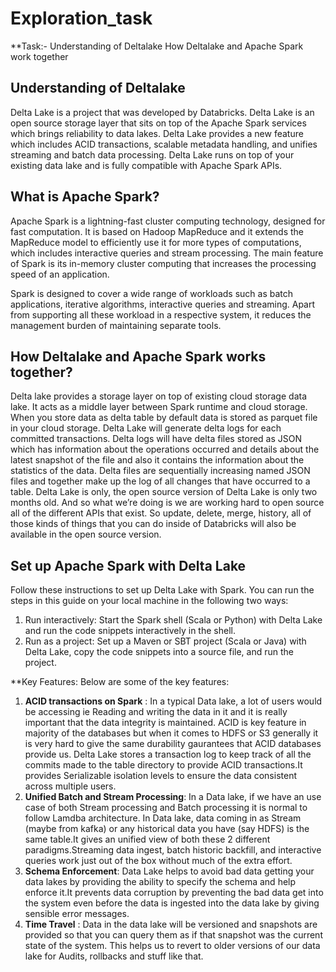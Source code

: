 # Exploration_task

**Task:-
Understanding of Deltalake
How Deltalake and Apache Spark work together


## Understanding of Deltalake
Delta Lake is a project that was developed by Databricks. Delta Lake is an open source storage layer that sits on top of the Apache Spark services which brings reliability to data lakes. Delta Lake provides a new feature which includes ACID transactions, scalable metadata handling, and unifies streaming and batch data processing. Delta Lake runs on top of your existing data lake and is fully compatible with Apache Spark APIs.

## What is Apache Spark?
Apache Spark is a lightning-fast cluster computing technology, designed for fast computation. It is based on Hadoop MapReduce and it extends the MapReduce model to efficiently use it for more types of computations, which includes interactive queries and stream processing. The main feature of Spark is its in-memory cluster computing that increases the processing speed of an application.

Spark is designed to cover a wide range of workloads such as batch applications, iterative algorithms, interactive queries and streaming. Apart from supporting all these workload in a respective system, it reduces the management burden of maintaining separate tools.

## How Deltalake and Apache Spark works together?
Delta lake provides a storage layer on top of existing cloud storage data lake. It acts as a middle layer between Spark runtime and cloud storage. When you store data as delta table by default data is stored as parquet file in your cloud storage.
Delta Lake will generate delta logs for each committed transactions. Delta logs will have delta files stored as JSON which has information about the operations occurred and details about the latest snapshot of the file and also it contains the information about the statistics of the data. Delta files are sequentially increasing named JSON files and together make up the log of all changes that have occurred to a table. Delta Lake is only, the open source version of Delta Lake is only two months old. And so what we’re doing is we are working hard to open source all of the different APIs that exist. So update, delete, merge, history, all of those kinds of things that you can do inside of Databricks will also be available in the open source version.

## Set up Apache Spark with Delta Lake
Follow these instructions to set up Delta Lake with Spark. You can run the steps in this guide on your local machine in the following two ways:
1.	Run interactively: Start the Spark shell (Scala or Python) with Delta Lake and run the code snippets interactively in the shell.
2.	Run as a project: Set up a Maven or SBT project (Scala or Java) with Delta Lake, copy the code snippets into a source file, and run the project.


**Key Features:
Below are some of the key features:
1.	**ACID transactions on Spark** : In a typical Data lake, a lot of users would be accessing ie Reading and writing the data in it and it is really important that the data integrity is maintained. ACID is key feature in majority of the databases but when it comes to HDFS or S3 generally it is very hard to give the same durability gaurantees that ACID databases provide us. Delta Lake stores a transaction log to keep track of all the commits made to the table directory to provide ACID transactions.It provides Serializable isolation levels to ensure the data consistent across multiple users.
2.	**Unified Batch and Stream Processing**: In a Data lake, if we have an use case of both Stream processing and Batch processing it is normal to follow Lamdba architecture. In Data lake, data coming in as Stream (maybe from kafka) or any historical data you have (say HDFS) is the same table.It gives an unified view of both these 2 different paradigms.Streaming data ingest, batch historic backfill, and interactive queries work just out of the box without much of the extra effort.
3.  **Schema Enforcement**: Data Lake helps to avoid bad data getting your data lakes by providing the ability to specify the schema and help enforce it.It prevents data corruption by preventing the bad data get into the system even before the data is ingested into the data lake by giving sensible error messages.
4.	**Time Travel** : Data in the data lake will be versioned and snapshots are provided so that you can query them as if that snapshot was the current state of the system. This helps us to revert to older versions of our data lake for Audits, rollbacks and stuff like that.




